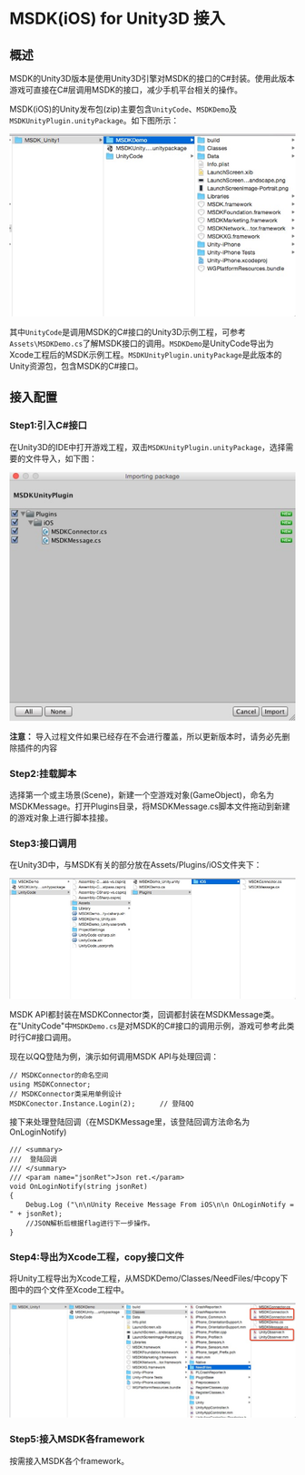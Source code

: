 MSDK(iOS) for Unity3D 接入
===

## 概述

MSDK的Unity3D版本是使用Unity3D引擎对MSDK的接口的C#封装。使用此版本游戏可直接在C#层调用MSDK的接口，减少手机平台相关的操作。

MSDK(iOS)的Unity发布包(zip)主要包含`UnityCode`、`MSDKDemo`及`MSDKUnityPlugin.unityPackage`。如下图所示：

![ImportPackage](./Unity_PackageStruct.png)

其中`UnityCode`是调用MSDK的C#接口的Unity3D示例工程，可参考`Assets\MSDKDemo.cs`了解MSDK接口的调用。`MSDKDemo`是UnityCode导出为Xcode工程后的MSDK示例工程。`MSDKUnityPlugin.unityPackage`是此版本的Unity资源包，包含MSDK的C#接口。

## 接入配置

### Step1:引入C#接口

在Unity3D的IDE中打开游戏工程，双击`MSDKUnityPlugin.unityPackage`，选择需要的文件导入，如下图：

![ImportPackage](./unity_ImportPackage.png)

**注意：**
导入过程文件如果已经存在不会进行覆盖，所以更新版本时，请务必先删除插件的内容

### Step2:挂载脚本

选择第一个或主场景(Scene)，新建一个空游戏对象(GameObject)，命名为MSDKMessage。打开Plugins目录，将MSDKMessage.cs脚本文件拖动到新建的游戏对象上进行脚本挂接。

### Step3:接口调用

在Unity3D中，与MSDK有关的部分放在Assets/Plugins/iOS文件夹下：

![ImportPackage](./Unity_Interface.png)

MSDK API都封装在MSDKConnector类，回调都封装在MSDKMessage类。在"UnityCode"中`MSDKDemo.cs`是对MSDK的C#接口的调用示例，游戏可参考此类时行C#接口调用。

现在以QQ登陆为例，演示如何调用MSDK API与处理回调：

    // MSDKConnector的命名空间
    using MSDKConnector;
    // MSDKConnector类采用单例设计
    MSDKConector.Instance.Login(2);      // 登陆QQ
    
接下来处理登陆回调（在MSDKMessage里，该登陆回调方法命名为OnLoginNotify)

	/// <summary>
	///  登陆回调
	/// </summary>
	/// <param name="jsonRet">Json ret.</param>
	void OnLoginNotify(string jsonRet)
	{
		Debug.Log ("\n\nUnity Receive Message From iOS\n\n OnLoginNotify = " + jsonRet);
		//JSON解析后根据flag进行下一步操作。
	}

### Step4:导出为Xcode工程，copy接口文件

将Unity工程导出为Xcode工程，从MSDKDemo/Classes/NeedFiles/中copy下图中的四个文件至Xcode工程中。

![ImportPackage](./Unity_NeedFiles.png)

### Step5:接入MSDK各framework

按需接入MSDK各个framework。

